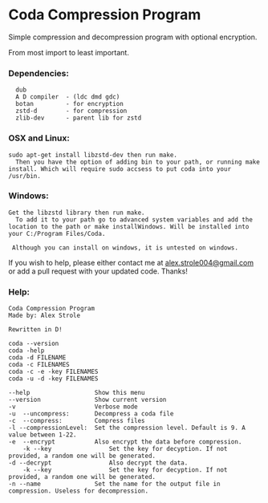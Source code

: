# Coda Compression Program
Simple compression and decompression program with optional encryption.

From most import to least important.

### Dependencies:
```
  dub
  A D compiler  - (ldc dmd gdc)
  botan         - for encryption
  zstd-d        - for compression
  zlib-dev      - parent lib for zstd
 ```

### OSX and Linux:
```
sudo apt-get install libzstd-dev then run make.
  Then you have the option of adding bin to your path, or running make install. Which will require sudo accsess to put coda into your /usr/bin.
```
  
### Windows:
```
Get the libzstd library then run make.
  To add it to your path go to advanced system variables and add the location to the path or make installWindows. Will be installed into your C:/Program Files/Coda.
  
 Although you can install on windows, it is untested on windows.
 ```
If you wish to help, please either contact me at alex.strole004@gmail.com or add a pull request with your updated code.
Thanks!
 
### Help:
```
Coda Compression Program
Made by: Alex Strole

Rewritten in D!

coda --version
coda -help
coda -d FILENAME
coda -c FILENAMES
coda -c -e -key FILENAMES
coda -u -d -key FILENAMES

--help					Show this menu
--version				Show current version
-v						Verbose mode
-u  --uncompress:		Decompress a coda file
-c  --compress:			Compress files
-l --compressionLevel:	Set the compression level. Default is 9. A value between 1-22.
-e  --encrypt			Also encrypt the data before compression.
	-k --key				Set the key for decyption. If not provided, a random one will be generated.
-d --decrypt				Also decrypt the data.
	-k --key				Set the key for decyption. If not provided, a random one will be generated.
-n --name				Set the name for the output file in compression. Useless for decompression.
```
